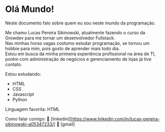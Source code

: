 # Olá Mundo! 
Neste documento falo sobre quem eu sou neste mundo da programação.

  Me chamo Lucas Pereira Sikinowski, atualmente fazendo o curso da Growdev para me tornar um desenvolvedor Fullstack. <br> 
  Nas minhas horas vagas costumo estudar programação, se tornou um hobbie para mim, pois gosto de aprender mais todo dia. <br>
  Estou em busca da minha primeira experiência profissional na área de TI, porém com administração de negócios e gerenciamento de lojas já tive contato.
 
 Estou estudando:
  - HTML
  - CSS
  - Javascript
  - Python

Linguagem favorita: HTML 

Como falar comigo:
👔 [linkedin][https://www.linkedin.com/in/lucas-pereira-sikinowski-a05347233/]
📧 [gmail]       
